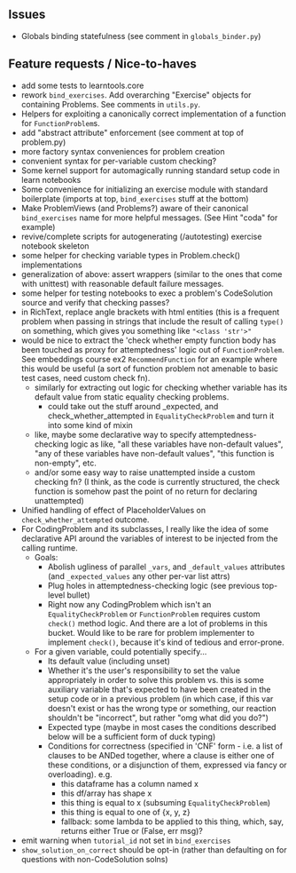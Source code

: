 Issues
------
- Globals binding statefulness (see comment in `globals_binder.py`)

Feature requests / Nice-to-haves
-----
- add some tests to learntools.core
- rework `bind_exercises`. Add overarching "Exercise" objects for containing Problems. See comments in `utils.py`.
- Helpers for exploiting a canonically correct implementation of a function for `FunctionProblem`s.
- add "abstract attribute" enforcement (see comment at top of problem.py)
- more factory syntax conveniences for problem creation
- convenient syntax for per-variable custom checking?
- Some kernel support for automagically running standard setup code in learn notebooks
- Some convenience for initializing an exercise module with standard boilerplate (imports at top, `bind_exercises` stuff at the bottom)
- Make ProblemViews (and Problems?) aware of their canonical `bind_exercises` name for more helpful messages. (See Hint "coda" for example)
- revive/complete scripts for autogenerating (/autotesting) exercise notebook skeleton 
- some helper for checking variable types in Problem.check() implementations
- generalization of above: assert wrappers (similar to the ones that come with unittest) with reasonable default failure messages.
- some helper for testing notebooks to exec a problem's CodeSolution source and verify that checking passes?
- in RichText, replace angle brackets with html entities (this is a frequent problem when passing in strings that include the result of calling `type()` on something, which gives you something like `"<class 'str'>"`
- would be nice to extract the 'check whether empty function body has been touched as proxy for attemptedness' logic out of `FunctionProblem`. See embeddings course ex2 `RecommendFunction` for an example where this would be useful (a sort of function problem not amenable to basic test cases, need custom check fn).
    - similarly for extracting out logic for checking whether variable has its default value from static equality checking problems. 
        - could take out the stuff around _expected, and check_whether_attempted in `EqualityCheckProblem` and turn it into some kind of mixin
    - like, maybe some declarative way to specify attemptedness-checking logic as like, "all these variables have non-default values", "any of these variables have non-default values", "this function is non-empty", etc.
    - and/or some easy way to raise unattempted inside a custom checking fn? (I think, as the code is currently structured, the check function is somehow past the point of no return for declaring unattempted)
- Unified handling of effect of PlaceholderValues on `check_whether_attempted` outcome.
- For CodingProblem and its subclasses, I really like the idea of some declarative API around the variables of interest to be injected from the calling runtime.
    - Goals:
        - Abolish ugliness of parallel `_vars`, and `_default_values` attributes (and `_expected_values` any other per-var list attrs)
        - Plug holes in attemptedness-checking logic (see previous top-level bullet)
        - Right now any CodingProblem which isn't an `EqualityCheckProblem` or `FunctionProblem` requires custom `check()` method logic. And there are a lot of problems in this bucket. Would like to be rare for problem implementer to implement `check()`, because it's kind of tedious and error-prone.
    - For a given variable, could potentially specify...
        - Its default value (including unset)
        - Whether it's the user's responsibility to set the value appropriately in order to solve this problem vs. this is some auxiliary variable that's expected to have been created in the setup code or in a previous problem (in which case, if this var doesn't exist or has the wrong type or something, our reaction shouldn't be "incorrect", but rather "omg what did you do?")
        - Expected type (maybe in most cases the conditions described below will be a sufficient form of duck typing)
        - Conditions for correctness (specified in 'CNF' form - i.e. a list of clauses to be ANDed together, where a clause is either one of these conditions, or a disjunction of them, expressed via fancy or overloading). e.g.
            - this dataframe has a column named x
            - this df/array has shape x
            - this thing is equal to x (subsuming `EqualityCheckProblem`)
            - this thing is equal to one of {x, y, z}
            - fallback: some lambda to be applied to this thing, which, say, returns either True or (False, err msg)?
- emit warning when `tutorial_id` not set in `bind_exercises`
- `show_solution_on_correct` should be opt-in (rather than defaulting on for questions with non-CodeSolution solns)
